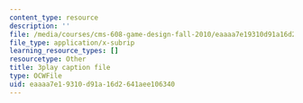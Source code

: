 ```yaml
---
content_type: resource
description: ''
file: /media/courses/cms-608-game-design-fall-2010/eaaaa7e19310d91a16d2641aee106340_68565.srt
file_type: application/x-subrip
learning_resource_types: []
resourcetype: Other
title: 3play caption file
type: OCWFile
uid: eaaaa7e1-9310-d91a-16d2-641aee106340
---
```


